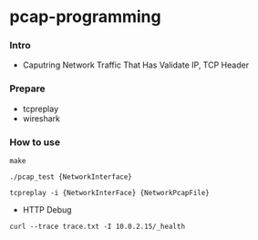 # pcap-programming

### Intro
* Caputring Network Traffic That Has Validate IP, TCP Header

### Prepare
* tcpreplay
* wireshark



### How to use


```
make

./pcap_test {NetworkInterface}

tcpreplay -i {NetworkInterFace} {NetworkPcapFile}

```

* HTTP Debug
```
curl --trace trace.txt -I 10.0.2.15/_health
```
